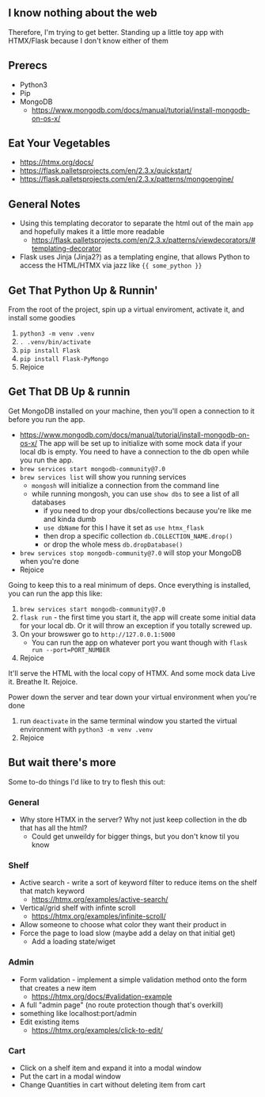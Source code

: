 ## I know nothing about the web
Therefore, I'm trying to get better. Standing up a little toy app with HTMX/Flask because I don't know either of them

## Prerecs
- Python3
- Pip
- MongoDB
    - https://www.mongodb.com/docs/manual/tutorial/install-mongodb-on-os-x/


## Eat Your Vegetables
- https://htmx.org/docs/
- https://flask.palletsprojects.com/en/2.3.x/quickstart/
- https://flask.palletsprojects.com/en/2.3.x/patterns/mongoengine/

## General Notes
- Using this templating decorator to separate the html out of the main `app` and hopefully makes it a little more readable
    - https://flask.palletsprojects.com/en/2.3.x/patterns/viewdecorators/#templating-decorator
- Flask uses Jinja (Jinja2?) as a templating engine, that allows Python to access the HTML/HTMX via jazz like `{{ some_python }}`

## Get That Python Up & Runnin'
From the root of the project, spin up a virtual enviroment, activate it, and install some goodies
1. `python3 -m venv .venv`
1. `. .venv/bin/activate`
1. `pip install Flask`
1. `pip install Flask-PyMongo`
1. Rejoice

## Get That DB Up & runnin
Get MongoDB installed on your machine, then you'll open a connection to it before you run the app.
- https://www.mongodb.com/docs/manual/tutorial/install-mongodb-on-os-x/ 
The app will be set up to initialize with some mock data if your local db is empty. You need to have a connection to the db open while you run the app.
- `brew services start mongodb-community@7.0`
- `brew services list` will show you running services
    - `mongosh` will initialize a connection from the command line
    - while running mongosh, you can use `show dbs` to see a list of all databases
        - if you need to drop your dbs/collections because you're like me and kinda dumb
        - `use dbName` for this I have it set as `use htmx_flask`
        - then drop a specific collection `db.COLLECTION_NAME.drop()`
        - or drop the whole mess `db.dropDatabase()`
- `brew services stop mongodb-community@7.0` will stop your MongoDB when you're done
- Rejoice

Going to keep this to a real minimum of deps. Once everything is installed, you can run the app this like:
1. `brew services start mongodb-community@7.0`
1. `flask run` - the first time you start it, the app will create some initial data for your local db. Or it will throw an exception if you totally screwed up.
1. On your browswer go to `http://127.0.0.1:5000`
    - You can run the app on whatever port you want though with `flask run --port=PORT_NUMBER`
1. Rejoice


It'll serve the HTML with the local copy of HTMX. And some mock data Live it. Breathe It. Rejoice.

Power down the server and tear down your virtual environment when you're done
1. run `deactivate` in the same terminal window you started the virtual environment with `python3 -m venv .venv`
1. Rejoice

## But wait there's more
Some to-do things I'd like to try to flesh this out:
### General
- Why store HTMX in the server? Why not just keep collection in the db that has all the html?
    - Could get unweildy for bigger things, but you don't know til you know

### Shelf
- Active search - write a sort of keyword filter to reduce items on the shelf that match keyword
    - https://htmx.org/examples/active-search/
- Vertical/grid shelf with infinte scroll
    - https://htmx.org/examples/infinite-scroll/
- Allow someone to choose what color they want their product in
- Force the page to load slow (maybe add a delay on that initial get)
    - Add a loading state/wiget

### Admin
- Form validation - implement a simple validation method onto the form that creates a new item
    - https://htmx.org/docs/#validation-example
- A full "admin page" (no route protection though that's overkill)
- something like localhost:port/admin
- Edit existing items
    - https://htmx.org/examples/click-to-edit/

### Cart
- Click on a shelf item and expand it into a modal window
- Put the cart in a modal window
- Change Quantities in cart without deleting item from cart
